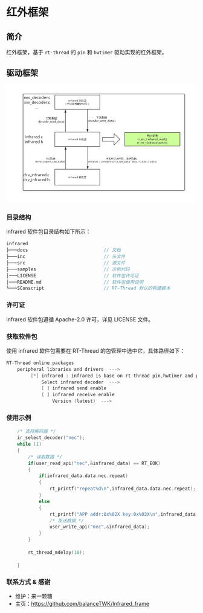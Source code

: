 # 红外框架

## 简介

红外框架，基于 `rt-thread` 的 `pin` 和 `hwtimer` 驱动实现的红外框架。

## 驱动框架

![infrared_frame](./doc/infrared_frame.png) 

### 目录结构

infrared 软件包目录结构如下所示：

```c 
infrared
├───docs                            // 文档
├───inc                             // 头文件
├───src                             // 源文件				
├───samples                         // 示例代码
│───LICENSE                         // 软件包许可证
│───README.md                       // 软件包使用说明
└───SConscript                      // RT-Thread 默认的构建脚本
```

###  许可证

infrared 软件包遵循 Apache-2.0 许可，详见 LICENSE 文件。

### 获取软件包

使用 infrared 软件包需要在 RT-Thread 的包管理中选中它，具体路径如下：

```c
RT-Thread online packages
    peripheral libraries and drivers  --->
         [*] infrared : infrared is base on rt-thread pin,hwtimer and pwm.  --->
             Select infrared decoder  --->
             [ ] infrared send enable
             [ ] infrared receive enable
                 Version (latest)  --->
```

### 使用示例

```c
    /* 选择解码器 */
    ir_select_decoder("nec");
    while (1)
    {
        /* 读取数据 */
        if(user_read_api("nec",&infrared_data) == RT_EOK)
        {
            if(infrared_data.data.nec.repeat)
            {
                rt_printf("repeat%d\n",infrared_data.data.nec.repeat);
            }
            else
            {
                rt_printf("APP addr:0x%02X key:0x%02X\n",infrared_data.data.nec.addr,infrared_data.data.nec.key);
                /* 发送数据 */
                user_write_api("nec",&infrared_data);
            }
        }

        rt_thread_mdelay(10);

    }
```

### 联系方式 & 感谢

- 维护：来一颗糖
- 主页：https://github.com/balanceTWK/Infrared_frame
